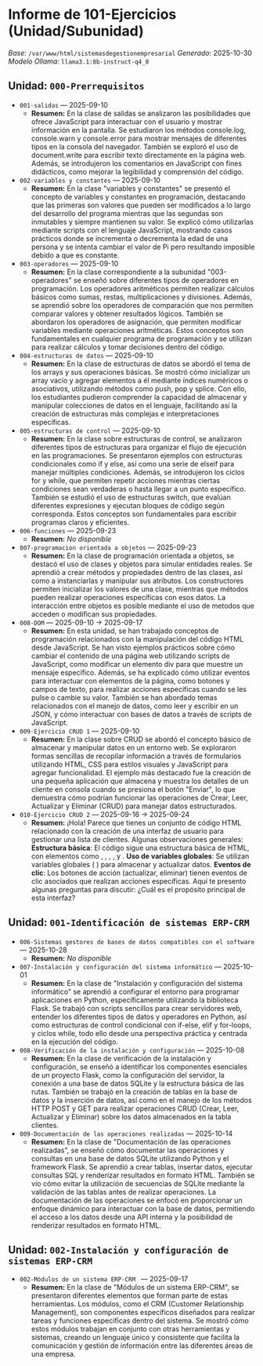 # Informe de 101-Ejercicios (Unidad/Subunidad)

_Base:_ `/var/www/html/sistemasdegestionempresarial`
_Generado:_ 2025-10-30
_Modelo Ollama:_ `llama3.1:8b-instruct-q4_0`

## Unidad: `000-Prerrequisitos`
- `001-salidas` — 2025-09-10
  - **Resumen:** En la clase de salidas se analizaron las posibilidades que ofrece JavaScript para interactuar con el usuario y mostrar información en la pantalla. Se estudiaron los métodos console.log, console.warn y console.error para mostrar mensajes de diferentes tipos en la consola del navegador. También se exploró el uso de document.write para escribir texto directamente en la página web. Además, se introdujeron los comentarios en JavaScript con fines didácticos, como mejorar la legibilidad y comprensión del código.
- `002-variables y constantes` — 2025-09-10
  - **Resumen:** En la clase "variables y constantes" se presentó el concepto de variables y constantes en programación, destacando que las primeras son valores que pueden ser modificados a lo largo del desarrollo del programa mientras que las segundas son inmutables y siempre mantienen su valor. Se explicó cómo utilizarlas mediante scripts con el lenguaje JavaScript, mostrando casos prácticos donde se incrementa o decrementa la edad de una persona y se intenta cambiar el valor de Pi pero resultando imposible debido a que es constante.
- `003-operadores` — 2025-09-10
  - **Resumen:** En la clase correspondiente a la subunidad "003-operadores" se enseñó sobre diferentes tipos de operadores en programación. Los operadores aritméticos permiten realizar cálculos básicos como sumas, restas, multiplicaciones y divisiones. Además, se aprendió sobre los operadores de comparación que nos permiten comparar valores y obtener resultados lógicos. También se abordaron los operadores de asignación, que permiten modificar variables mediante operaciones aritméticas. Estos conceptos son fundamentales en cualquier programa de programación y se utilizan para realizar cálculos y tomar decisiones dentro del código.
- `004-estructuras de datos` — 2025-09-10
  - **Resumen:** En la clase de estructuras de datos se abordó el tema de los arrays y sus operaciones básicas. Se mostró cómo inicializar un array vacío y agregar elementos a él mediante índices numéricos o asociativos, utilizando métodos como push, pop y splice. Con ello, los estudiantes pudieron comprender la capacidad de almacenar y manipular colecciones de datos en el lenguaje, facilitando así la creación de estructuras más complejas e interpretaciones específicas.
- `005-estructuras de control` — 2025-09-10
  - **Resumen:** En la clase sobre estructuras de control, se analizaron diferentes tipos de estructuras para organizar el flujo de ejecución en las programaciones. Se presentaron ejemplos con estructuras condicionales como if y else, así como una serie de elseif para manejar múltiples condiciones. Además, se introdujeron los ciclos for y while, que permiten repetir acciones mientras ciertas condiciones sean verdaderas o hasta llegar a un punto específico. También se estudió el uso de estructuras switch, que evalúan diferentes expresiones y ejecutan bloques de código según corresponda. Estos conceptos son fundamentales para escribir programas claros y eficientes.
- `006-funciones` — 2025-09-23
  - **Resumen:** _No disponible_
- `007-programacion orientada a objetos` — 2025-09-23
  - **Resumen:** En la clase de programación orientada a objetos, se destacó el uso de clases y objetos para simular entidades reales. Se aprendió a crear métodos y propiedades dentro de las clases, así como a instanciarlas y manipular sus atributos. Los constructores permiten inicializar los valores de una clase, mientras que métodos pueden realizar operaciones específicas con esos datos. La interacción entre objetos es posible mediante el uso de metodos que acceden o modifican sus propiedades.
- `008-DOM` — 2025-09-10 → 2025-09-17
  - **Resumen:** En esta unidad, se han trabajado conceptos de programación relacionados con la manipulación del código HTML desde JavaScript. Se han visto ejemplos prácticos sobre cómo cambiar el contenido de una página web utilizando scripts de JavaScript, como modificar un elemento div para que muestre un mensaje específico. Además, se ha explicado cómo utilizar eventos para interactuar con elementos de la página, como botones y campos de texto, para realizar acciones específicas cuando se les pulse o cambie su valor. También se han abordado temas relacionados con el manejo de datos, como leer y escribir en un JSON, y cómo interactuar con bases de datos a través de scripts de JavaScript.
- `009-Ejercicio CRUD 1` — 2025-09-10
  - **Resumen:** En la clase sobre CRUD se abordó el concepto básico de almacenar y manipular datos en un entorno web. Se exploraron formas sencillas de recopilar información a través de formularios utilizando HTML, CSS para estilos visuales y JavaScript para agregar funcionalidad. El ejemplo más destacado fue la creación de una pequeña aplicación que almacena y muestra los detalles de un cliente en consola cuando se presiona el botón "Enviar", lo que demuestra cómo podrían funcionar las operaciones de Crear, Leer, Actualizar y Eliminar (CRUD) para manejar datos estructurados.
- `010-Ejercicio CRUD 2` — 2025-09-16 → 2025-09-24
  - **Resumen:** ¡Hola! Parece que tienes un conjunto de código HTML relacionado con la creación de una interfaz de usuario para gestionar una lista de clientes. Algunas observaciones generales: **Estructura básica**: El código sigue una estructura básica de HTML, con elementos como , , , , y . **Uso de variables globales**: Se utilizan variables globales ( ) para almacenar y actualizar datos. **Eventos de clic**: Los botones de acción (actualizar, eliminar) tienen eventos de clic asociados que realizan acciones específicas. Aquí te presento algunas preguntas para discutir: ¿Cuál es el propósito principal de esta interfaz?

## Unidad: `001-Identificación de sistemas ERP-CRM`
- `006-Sistemas gestores de bases de datos compatibles con el software` — 2025-10-28
  - **Resumen:** _No disponible_
- `007-Instalación y configuración del sistema informático` — 2025-10-01
  - **Resumen:** En la clase de "Instalación y configuración del sistema informático" se aprendió a configurar el entorno para programar aplicaciones en Python, específicamente utilizando la biblioteca Flask. Se trabajó con scripts sencillos para crear servidores web, entender los diferentes tipos de datos y operadores en Python, así como estructuras de control condicional con if-else, elif y for-loops, y ciclos while, todo ello desde una perspectiva práctica y centrada en la ejecución del código.
- `008-Verificación de la instalación y configuración` — 2025-10-08
  - **Resumen:** En la clase de verificación de la instalación y configuración, se enseñó a identificar los componentes esenciales de un proyecto Flask, como la configuración del servidor, la conexión a una base de datos SQLite y la estructura básica de las rutas. También se trabajó en la creación de tablas en la base de datos y la inserción de datos, así como en el manejo de los métodos HTTP POST y GET para realizar operaciones CRUD (Crear, Leer, Actualizar y Eliminar) sobre los datos almacenados en la tabla clientes.
- `009-Documentación de las operaciones realizadas` — 2025-10-14
  - **Resumen:** En la clase de "Documentación de las operaciones realizadas", se enseñó cómo documentar las operaciones y consultas en una base de datos SQLite utilizando Python y el framework Flask. Se aprendió a crear tablas, insertar datos, ejecutar consultas SQL y renderizar resultados en formato HTML. También se vio cómo evitar la utilización de secuencias de SQLite mediante la validación de las tablas antes de realizar operaciones. La documentación de las operaciones se enfocó en proporcionar un enfoque dinámico para interactuar con la base de datos, permitiendo el acceso a los datos desde una API interna y la posibilidad de renderizar resultados en formato HTML.

## Unidad: `002-Instalación y configuración de sistemas ERP-CRM`
- `002-Módulos de un sistema ERP-CRM ` — 2025-09-17
  - **Resumen:** En la clase de "Módulos de un sistema ERP-CRM", se presentaron diferentes elementos que forman parte de estas herramientas. Los módulos, como el CRM (Customer Relationship Management), son componentes específicos diseñados para realizar tareas y funciones específicas dentro del sistema. Se mostró cómo estos módulos trabajan en conjunto con otras herramientas y sistemas, creando un lenguaje único y consistente que facilita la comunicación y gestión de información entre las diferentes áreas de una empresa.
